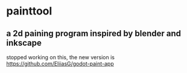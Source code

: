 # painttool

## a 2d paining program inspired by blender and inkscape
stopped working on this, the new version is https://github.com/EliiasG/godot-paint-app
